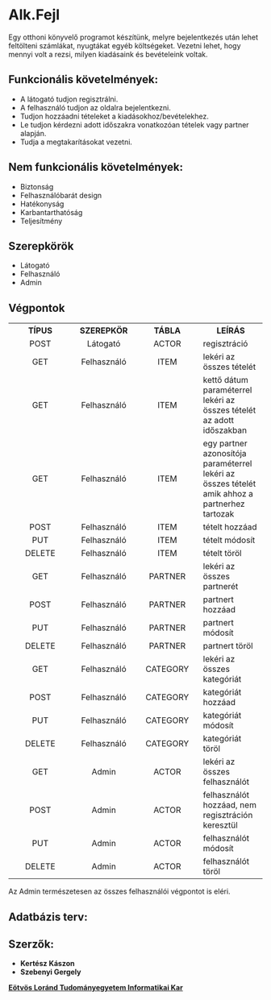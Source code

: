 [Eötvös Loránd Tudományegyetem Informatikai Kar]: http://inf.elte.hu

# Alk.Fejl

Egy otthoni könyvelő programot készítünk, melyre bejelentkezés után lehet feltölteni számlákat, nyugtákat egyéb költségeket. Vezetni lehet, hogy mennyi volt a rezsi, milyen kiadásaink és bevételeink voltak.

## Funkcionális követelmények:

+ A látogató tudjon regisztrálni.
+ A felhasználó tudjon az oldalra bejelentkezni.
+ Tudjon hozzáadni tételeket a kiadásokhoz/bevételekhez.
+ Le tudjon kérdezni adott időszakra vonatkozóan tételek vagy partner alapján.
+ Tudja a megtakarításokat vezetni.

## Nem funkcionális követelmények:

+ Biztonság
+ Felhasználóbarát design
+ Hatékonyság
+ Karbantarthatóság
+ Teljesítmény

## Szerepkörök

+ Látogató
+ Felhasználó
+ Admin

## Végpontok

<table align="center" width="100%">
    <tr align="center" width="100%">
        <th width="25%">TÍPUS</th>
        <th width="25%">SZEREPKÖR</th>
        <th width="25%">TÁBLA</th>
        <th width="25%">LEÍRÁS</th>
    </tr>
    <tr align="center" width="100%">
        <td align="center" width="25%">POST</td>
        <td align="center" width="25%">Látogató</td>
        <td align="center" width="25%">ACTOR</td>
        <td align="left" width="25%">regisztráció</td>
    </tr>
    <tr align="center" width="100%">
        <td align="center" width="25%">GET</td>
        <td align="center" width="25%">Felhasználó</td>
        <td align="center" width="25%">ITEM</td>
        <td align="left" width="25%">lekéri az összes tételét</td>
    </tr>
    <tr align="center" width="100%">
        <td align="center" width="25%">GET</td>
        <td align="center" width="25%">Felhasználó</td>
        <td align="center" width="25%">ITEM</td>
        <td align="left" width="25%">kettő dátum paraméterrel lekéri az összes tételét az adott időszakban</td>
    </tr>
    <tr align="center" width="100%">
        <td align="center" width="25%">GET</td>
        <td align="center" width="25%">Felhasználó</td>
        <td align="center" width="25%">ITEM</td>
        <td align="left" width="25%">egy partner azonosítója paraméterrel lekéri az összes tételét amik ahhoz a partnerhez tartozak</td>
    </tr>
    <tr align="center" width="100%">
        <td align="center" width="25%">POST</td>
        <td align="center" width="25%">Felhasználó</td>
        <td align="center" width="25%">ITEM</td>
        <td align="left" width="25%">tételt hozzáad</td>
    </tr>
    <tr align="center" width="100%">
        <td align="center" width="25%">PUT</td>
        <td align="center" width="25%">Felhasználó</td>
        <td align="center" width="25%">ITEM</td>
        <td align="left" width="25%">tételt módosít</td>
    </tr>    
    <tr align="center" width="100%">
        <td align="center" width="25%">DELETE</td>
        <td align="center" width="25%">Felhasználó</td>
        <td align="center" width="25%">ITEM</td>
        <td align="left" width="25%">tételt töröl</td>
    </tr>
    <tr align="center" width="100%">
        <td align="center" width="25%">GET</td>
        <td align="center" width="25%">Felhasználó</td>
        <td align="center" width="25%">PARTNER</td>
        <td align="left" width="25%">lekéri az összes partnerét</td>
    </tr>
    <tr align="center" width="100%">
        <td align="center" width="25%">POST</td>
        <td align="center" width="25%">Felhasználó</td>
        <td align="center" width="25%">PARTNER</td>
        <td align="left" width="25%">partnert hozzáad</td>
    </tr>
    <tr align="center" width="100%">
        <td align="center" width="25%">PUT</td>
        <td align="center" width="25%">Felhasználó</td>
        <td align="center" width="25%">PARTNER</td>
        <td align="left" width="25%">partnert módosít</td>
    </tr>    
    <tr align="center" width="100%">
        <td align="center" width="25%">DELETE</td>
        <td align="center" width="25%">Felhasználó</td>
        <td align="center" width="25%">PARTNER</td>
        <td align="left" width="25%">partnert töröl</td>
    </tr>
    <tr align="center" width="100%">
        <td align="center" width="25%">GET</td>
        <td align="center" width="25%">Felhasználó</td>
        <td align="center" width="25%">CATEGORY</td>
        <td align="left" width="25%">lekéri az összes kategóriát</td>
    </tr>
    <tr align="center" width="100%">
        <td align="center" width="25%">POST</td>
        <td align="center" width="25%">Felhasználó</td>
        <td align="center" width="25%">CATEGORY</td>
        <td align="left" width="25%">kategóriát hozzáad</td>
    </tr>
    <tr align="center" width="100%">
        <td align="center" width="25%">PUT</td>
        <td align="center" width="25%">Felhasználó</td>
        <td align="center" width="25%">CATEGORY</td>
        <td align="left" width="25%">kategóriát módosít</td>
    </tr>    
    <tr align="center" width="100%">
        <td align="center" width="25%">DELETE</td>
        <td align="center" width="25%">Felhasználó</td>
        <td align="center" width="25%">CATEGORY</td>
        <td align="left" width="25%">kategóriát töröl</td>
    </tr>
        <tr align="center" width="100%">
        <td align="center" width="25%">GET</td>
        <td align="center" width="25%">Admin</td>
        <td align="center" width="25%">ACTOR</td>
        <td align="left" width="25%">lekéri az összes felhasználót</td>
    </tr>
    <tr align="center" width="100%">
        <td align="center" width="25%">POST</td>
        <td align="center" width="25%">Admin</td>
        <td align="center" width="25%">ACTOR</td>
        <td align="left" width="25%">felhasználót hozzáad, nem regisztráción keresztül</td>
    </tr>
    <tr align="center" width="100%">
        <td align="center" width="25%">PUT</td>
        <td align="center" width="25%">Admin</td>
        <td align="center" width="25%">ACTOR</td>
        <td align="left" width="25%">felhasználót módosít</td>
    </tr>    
    <tr align="center" width="100%">
        <td align="center" width="25%">DELETE</td>
        <td align="center" width="25%">Admin</td>
        <td align="center" width="25%">ACTOR</td>
        <td align="left" width="25%">felhasználót töröl</td>
    </tr>
</table>

Az Admin természetesen az összes felhasználói végpontot is eléri.

## Adatbázis terv:

<!---
<table align="center" width="100%">
    <th colspan="3" width="100%">ACTOR</th>
    <tr align="center" width="100%">
        <th width="33%">ATTRIBÚTUM</th>
        <th width="33%">TÍPUS</th>
        <th width="33%">LEÍRÁS</th>
    </tr>
    <tr align="center" width="100%">
        <td align="center" width="33%">ID</td>
        <td align="center" width="33%">BIGINT</td>
        <td align="justify" width="33%">felhasználó azonosítója (PK)</td>
    <tr align="center" width="100%">
        <td align="center" width="33%">FIRST_NAME</td>
        <td align="center" width="33%">VARCHAR2(30)</td>
        <td align="justify" width="33%">felhasználó keresztneve</td>
    </tr>
    <tr align="center" width="100%">
        <td align="center" width="33%">LAST_NAME</td>
        <td align="center" width="33%">VARCHAR2(30)</td>
        <td align="justify" width="33%">felhasználó vezetékneve</td>
    </tr>
    <tr align="center" width="100%">
        <td align="center" width="33%">PASSWORD</td>
        <td align="center" width="33%">VARCHAR2(60)</td>
        <td align="justify" width="33%">hashelt jelszó</td>
    </tr>
    <tr align="center" width="100%">
        <td align="center" width="33%">EMAIL</td>
        <td align="center" width="33%">VARCHAR2(50)</td>
        <td align="justify" width="33%">email cím</td>
    </tr>
    <tr align="center" width="100%">
        <td align="center" width="33%">BALANCE</td>
        <td align="center" width="33%">BIGINT</td>
        <td align="justify" width="33%">felhasználó egyenlege</td>
    </tr>
</table>

<table align="center" width="100%">
    <th colspan="3" width="100%">PARTNER</th>
    <tr align="center" width="100%">
        <th width="33%">ATTRIBÚTUM</th>
        <th width="33%">TÍPUS</th>
        <th width="33%">LEÍRÁS</th>
    </tr>
    <tr align="center" width="100%">
        <td align="center" width="33%">ID</td>
        <td align="center" width="33%">BIGINT</td>
        <td align="justify" width="33%">partner azonosítója (PK)</td>
    <tr align="center" width="100%">
        <td align="center" width="33%">NAME</td>
        <td align="center" width="33%">VARCHAR2(60)</td>
        <td align="justify" width="33%">partner/cég neve</td>
    </tr>
    <tr align="center" width="100%">
        <td align="center" width="33%">CITY</td>
        <td align="center" width="33%">VARCHAR2(60)</td>
        <td align="justify" width="33%">partner/cég városa</td>
    </tr>
    <tr align="center" width="100%">
        <td align="center" width="33%">ADDRESS</td>
        <td align="center" width="33%">VARCHAR2(60)</td>
        <td align="justify" width="33%">partner/cég címe</td>
    </tr>
    <tr align="center" width="100%">
        <td align="center" width="33%">TAX_NUM</td>
        <td align="center" width="33%">VARCHAR2(11)</td>
        <td align="justify" width="33%">adószám</td>
    </tr>
</table>

<table align="center" width="100%">
    <th colspan="3" width="100%">ITEM</th>
    <tr align="center" width="100%">
        <th width="33%">ATTRIBÚTUM</th>
        <th width="33%">TÍPUS</th>
        <th width="33%">LEÍRÁS</th>
    </tr>
    <tr align="center" width="100%">
        <td align="center" width="33%">ID</td>
        <td align="center" width="33%">BIGINT</td>
        <td align="justify" width="33%">tétel azonosítója (PK)</td>
    </tr>
    <tr align="center" width="100%">
        <td align="center" width="33%">ACTOR_ID</td>
        <td align="center" width="33%">BIGINT</td>
        <td align="justify" width="33%">tulajdonos azonosítója (FK)</td>
    </tr>
    <tr align="center" width="100%">
        <td align="center" width="33%">CATEGORY</td>
        <td align="center" width="33%">VARCHAR2(30)</td>
        <td align="justify" width="33%">a tétel kategóriája (FK)</td>
    </tr>
    <tr align="center" width="100%">
        <td align="center" width="33%">NAME</td>
        <td align="center" width="33%">VARCHAR2(50)</td>
        <td align="justify" width="33%">a tétel neve</td>
    </tr>
    <tr align="center" width="100%">
        <td align="center" width="33%">PARTNER_ID</td>
        <td align="center" width="33%">BIGINT</td>
        <td align="justify" width="33%">a partner azonosítója</td>
    </tr>
    <tr align="center" width="100%">
        <td align="center" width="33%">AMOUNT</td>
        <td align="center" width="33%">BIGINT</td>
        <td align="justify" width="33%">a tétel összege</td>
    </tr>
    <tr align="center" width="100%">
        <td align="center" width="33%">DATE_OF_DEADLINE</td>
        <td align="center" width="33%">DATE</td>
        <td align="justify" width="33%">a tétel fizetési határideje</td>
    </tr>
    <tr align="center" width="100%">
        <td align="center" width="33%">DATE_OF_COMPLETION</td>
        <td align="center" width="33%">DATE</td>
        <td align="justify" width="33%">a tétel teljesítésének ideje</td>
    </tr>
    <tr align="center" width="100%">
        <td align="center" width="33%">DESCRIPTION</td>
        <td align="center" width="33%">VARCHAR2(50)</td>
        <td align="justify" width="33%">a tételhez tartozó megjegyzés</td>
    </tr>
</table>

<table align="center" width="100%">
    <th colspan="3" width="100%">CATEGORY</th>
    <tr align="center" width="100%">
        <th width="33%">ATTRIBÚTUM</th>
        <th width="33%">TÍPUS</th>
        <th width="33%">LEÍRÁS</th>
    </tr>
    <tr align="center" width="100%">
        <td align="center" width="33%">ID</td>
        <td align="center" width="33%">BIGINT</td>
        <td align="justify" width="33%">a kategória azonosítója (PK)</td>
    </tr>
    <tr align="center" width="100%">
        <td align="center" width="33%">CATEGORY</td>
        <td align="center" width="33%">VARCHAR2(30)</td>
        <td align="justify" width="33%">kategória megnevezése</td>
    </tr>
</table>
--->
## Szerzők:

+ **Kertész Kászon**
+ **Szebenyi Gergely**

**[Eötvös Loránd Tudományegyetem Informatikai Kar]**
